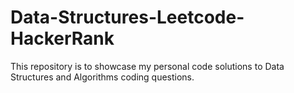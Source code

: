 # Data-Structures-Leetcode-HackerRank
This repository is to showcase my personal code solutions to Data Structures and Algorithms coding questions. 
